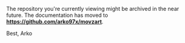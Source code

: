 The repository you're currently viewing might be archived in the near future. The documentation has moved to **https://github.com/arko97x/movzart**.

Best,
Arko
